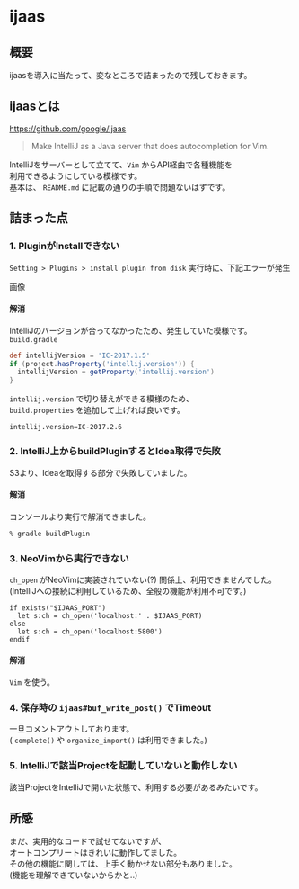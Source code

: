 # ijaas

## 概要
ijaasを導入に当たって、変なところで詰まったので残しておきます。  

## ijaasとは
https://github.com/google/ijaas

> Make IntelliJ as a Java server that does autocompletion for Vim.

IntelliJをサーバーとして立てて、`Vim` からAPI経由で各種機能を  
利用できるようにしている模様です。  
基本は、 `README.md` に記載の通りの手順で問題ないはずです。


## 詰まった点
### 1. PluginがInstallできない
`Setting > Plugins > install plugin from disk` 実行時に、下記エラーが発生

画像

#### 解消
IntelliJのバージョンが合ってなかったため、発生していた模様です。  
`build.gradle`  
```groovy
def intellijVersion = 'IC-2017.1.5'
if (project.hasProperty('intellij.version')) {
  intellijVersion = getProperty('intellij.version')
}
```

`intellij.version` で切り替えができる模様のため、  
`build.properties` を追加して上げれば良いです。
```
intellij.version=IC-2017.2.6
```

### 2. IntelliJ上からbuildPluginするとIdea取得で失敗
S3より、Ideaを取得する部分で失敗していました。

#### 解消
コンソールより実行で解消できました。
```sh
% gradle buildPlugin
```

### 3. NeoVimから実行できない
`ch_open` がNeoVimに実装されていない(?) 関係上、利用できませんでした。
(IntelliJへの接続に利用しているため、全般の機能が利用不可です。)
```vim
if exists("$IJAAS_PORT")
  let s:ch = ch_open('localhost:' . $IJAAS_PORT)
else
  let s:ch = ch_open('localhost:5800')
endif
```

#### 解消
`Vim` を使う。

### 4. 保存時の `ijaas#buf_write_post()` でTimeout
一旦コメントアウトしております。  
( `complete()` や `organize_import()` は利用できました。)

### 5. IntelliJで該当Projectを起動していないと動作しない
該当ProjectをIntelliJで開いた状態で、利用する必要があるみたいです。  


## 所感
まだ、実用的なコードで試せてないですが、  
オートコンプリートはきれいに動作してました。  
その他の機能に関しては、上手く動かせない部分もありました。  
(機能を理解できていないからかと..)

